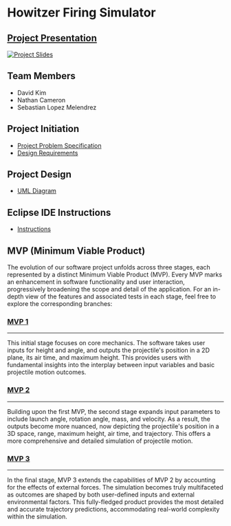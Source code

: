 # Howitzer Firing Simulator

## [Project Presentation](https://docs.google.com/presentation/d/1DBgWE8TJZASW9LF38eZuiqkOI68La9Bw9HKmF9VmBNc/edit?usp=sharing)

[![Project Slides](https://github.com/dav1dk1m/profile/assets/36246244/67c6fbcd-8f00-49b9-a75c-574a9de02799)](https://docs.google.com/presentation/d/1DBgWE8TJZASW9LF38eZuiqkOI68La9Bw9HKmF9VmBNc/edit?usp=sharing)


## Team Members
- David Kim
- Nathan Cameron
- Sebastian Lopez Melendrez


## Project Initiation
- [Project Problem Specification](https://gitlab.com/sseboys/ense375-project/-/blob/main/Problem%20Specification.md)
- [Design Requirements](https://gitlab.com/sseboys/ense375-project/-/blob/main/Design%20Requirements.md)

## Project Design 
- [UML Diagram](https://gitlab.com/sseboys/ense375-project/-/blob/main/ENSE_375_UML_Diagram.png)

## Eclipse IDE Instructions
- [Instructions](https://gitlab.com/sseboys/ense375-project/-/blob/main/RunningCodeAndTests.md)

## MVP (Minimum Viable Product)
The evolution of our software project unfolds across three stages, each represented by a distinct Minimum Viable Product (MVP). Every MVP marks an enhancement in software functionality and user interaction, progressively broadening the scope and detail of the application. For an in-depth view of the features and associated tests in each stage, feel free to explore the corresponding branches:

### [MVP 1](https://gitlab.com/sseboys/ense375-project/-/tree/mvpOne)
---
This initial stage focuses on core mechanics. The software takes user inputs for height and angle, and outputs the projectile's position in a 2D plane, its air time, and maximum height. This provides users with fundamental insights into the interplay between input variables and basic projectile motion outcomes.

### [MVP 2](https://gitlab.com/sseboys/ense375-project/-/tree/mvpTwo)
---
Building upon the first MVP, the second stage expands input parameters to include launch angle, rotation angle, mass, and velocity. As a result, the outputs become more nuanced, now depicting the projectile's position in a 3D space, range, maximum height, air time, and trajectory. This offers a more comprehensive and detailed simulation of projectile motion.

### [MVP 3](https://gitlab.com/sseboys/ense375-project/-/tree/mvpThree)
___
In the final stage, MVP 3 extends the capabilities of MVP 2 by accounting for the effects of external forces. The simulation becomes truly multifaceted as outcomes are shaped by both user-defined inputs and external environmental factors. This fully-fledged product provides the most detailed and accurate trajectory predictions, accommodating real-world complexity within the simulation.







